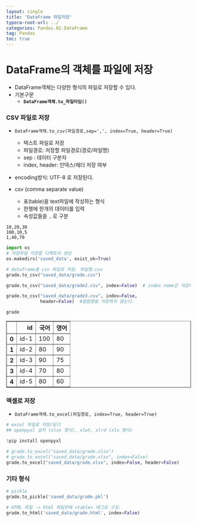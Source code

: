```yaml
---
layout: single
title: 'DataFrame 파일저장'
typora-root-url: ../
categories: Pandas.02.DataFrame
tag: Pandas
toc: true
---
```


# DataFrame의 객체를 파일에 저장

- DataFrame객체는 다양한 형식의 파일로 저장할 수 있다.
- 기본구문
    - **`DataFrame객체.to_파일타입()`**

### CSV 파일로 저장
- `DataFrame객체.to_csv(파일경로,sep=',', index=True, header=True)`
    - 텍스트 파일로 저장
    - 파일경로: 저장할 파일경로(경로/파일명)
    - sep : 데이터 구분자
    - index, header: 인덱스/헤더 저장 여부
- encoding방식: UTF-8 로 저장된다.

- csv (comma separate value)
    - 표(table)을 text파일에 작성하는 형식
    - 한행에 한개의 데이터를 입력
    - 속성값들을 `,` 로 구분
```
10,20,30
100,10,5
1,40,70
```


```python
import os
# 저장파일 저장할 디렉토리 생성
os.makedirs('saved_data', exist_ok=True)
```


```python
# dataframe을 csv 파일로 저장. 파일명.csv
grade.to_csv("saved_data/grade.csv")
```


```python
grade.to_csv("saved_data/grade2.csv", index=False)  # index name은 저장하지 않기.(자동증가값일 경우 저장하지 않는다.)
```


```python
grade.to_csv("saved_data/grade3.csv", index=False, 
             header=False)  #컬럼명을 저장하지 않는다.
```


```python
grade
```




<div>
<style scoped>
    .dataframe tbody tr th:only-of-type {
        vertical-align: middle;
    }

    .dataframe tbody tr th {
        vertical-align: top;
    }
    
    .dataframe thead th {
        text-align: right;
    }
</style>
<table border="1" class="dataframe">
  <thead>
    <tr style="text-align: right;">
      <th></th>
      <th>id</th>
      <th>국어</th>
      <th>영어</th>
    </tr>
  </thead>
  <tbody>
    <tr>
      <th>0</th>
      <td>id-1</td>
      <td>100</td>
      <td>80</td>
    </tr>
    <tr>
      <th>1</th>
      <td>id-2</td>
      <td>80</td>
      <td>90</td>
    </tr>
    <tr>
      <th>2</th>
      <td>id-3</td>
      <td>90</td>
      <td>75</td>
    </tr>
    <tr>
      <th>3</th>
      <td>id-4</td>
      <td>70</td>
      <td>80</td>
    </tr>
    <tr>
      <th>4</th>
      <td>id-5</td>
      <td>80</td>
      <td>60</td>
    </tr>
  </tbody>
</table>
</div>



### 엑셀로 저장
- `DataFrame객체.to_excel(파일경로, index=True, header=True)`


```python
# excel 파일로 저장/읽기 
## openpyxl 설치 (xlsx 형식), xlwt, xlrd (xls 형식)
```


```python
!pip install openpyxl
```

```python
# grade.to_excel("saved_data/grade.xlsx")
# grade.to_excel("saved_data/grade.xlsx", index=False)
grade.to_excel("saved_data/grade.xlsx", index=False, header=False)
```

### 기타 형식


```python
# pickle
grade.to_pickle('saved_data/grade.pkl')
```


```python
# HTML 파일 -> html 파일안에 <table> 태그로 구성.
grade.to_html('saved_data/grade.html', index=False)
```

